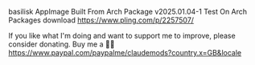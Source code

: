 basilisk AppImage Built From Arch Package v2025.01.04-1
Test On Arch Packages
download
https://www.pling.com/p/2257507/

If you like what I'm doing and want to support me to improve, please consider donating.
Buy me a 🍕🥧 https://www.paypal.com/paypalme/claudemods?country.x=GB&locale
